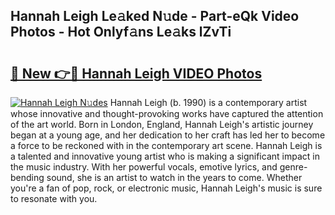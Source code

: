 ## Hannah Leigh Le𝚊ked N𝚞de - Part-eQk Video Photos - Hot Onlyf𝚊ns Le𝚊ks lZvTi

# <h2><a href="http://ac45197.deff.icu/?id=Hannah+Leigh">🔗 New 👉🔴 Hannah Leigh VIDEO Photos</a></h2>

[![Hannah Leigh N𝚞des](https://i.imgur.com/rIISA9y.gif)](http://ac45197.deff.icu/?id=Hannah+Leigh)
Hannah Leigh (b. 1990) is a contemporary artist whose innovative and thought-provoking works have captured the attention of the art world. Born in London, England, Hannah Leigh's artistic journey began at a young age, and her dedication to her craft has led her to become a force to be reckoned with in the contemporary art scene. Hannah Leigh is a talented and innovative young artist who is making a significant impact in the music industry. With her powerful vocals, emotive lyrics, and genre-bending sound, she is an artist to watch in the years to come. Whether you're a fan of pop, rock, or electronic music, Hannah Leigh's music is sure to resonate with you.
